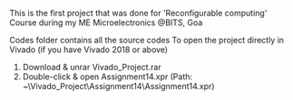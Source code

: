 This is the first project that was done for 'Reconfigurable computing' Course during my ME Microelectronics @BITS, Goa

Codes folder contains all the source codes
To open the project directly in Vivado (if you have Vivado 2018 or above)
1) Download & unrar Vivado_Project.rar
2) Double-click & open Assignment14.xpr  (Path: ~\Vivado_Project\Assignment14\Assignment14.xpr)